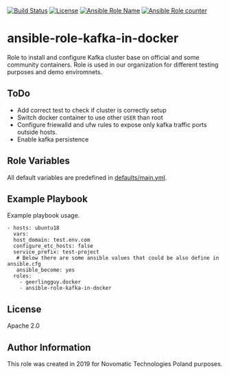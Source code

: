 [![Build Status](https://travis-ci.org/novomatic-tech/ansible-role-kafka-in-docker.svg?branch=master)](https://travis-ci.org/novomatic-tech/ansible-role-kafka-in-docker) [![License](https://img.shields.io/badge/license-Apache%202-green.svg)](https://github.com/novomatic-tech/ansible-role-kafka-in-docker/blob/master/LICENSE) [![Ansible Role Name](https://img.shields.io/ansible/role/42270.svg)](https://galaxy.ansible.com/novomatic-tech/kafka_in_docker) [![Ansible Role counter](https://img.shields.io/ansible/role/d/42270.svg)](https://galaxy.ansible.com/novomatic-tech/kafka_in_docker)
# ansible-role-kafka-in-docker
Role to install and configure Kafka cluster base on official and some community containers.
Role is used in our organization for different testing purposes and demo enviromnets.

ToDo
--------------
*   Add correct test to check if cluster is correctly setup
*   Switch docker container to use other `USER` than root
*   Configure friewalld and ufw rules to expose only kafka traffic ports outside hosts.
*   Enable kafka persistence


Role Variables
--------------

All default variables are predefined in [defaults/main.yml](defaults/main.yml).

Example Playbook
----------------

Example playbook usage.

```
- hosts: ubuntu18
  vars:
  host_domain: test.env.com
  configure_etc_hosts: false
  service_prefix: test-project
   # Below there are some ansible values that could be also define in ansible.cfg
   ansible_become: yes
  roles:
    - geerlingguy.docker
    - ansible-role-kafka-in-docker
```

License
-------
Apache 2.0

Author Information
------------------

This role was created in 2019 for Novomatic Technologies Poland purposes.

